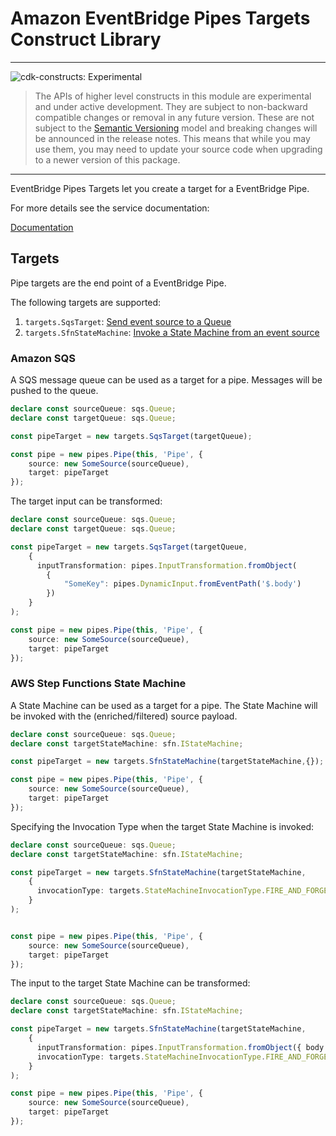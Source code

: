 # Amazon EventBridge Pipes Targets Construct Library

<!--BEGIN STABILITY BANNER-->

---

![cdk-constructs: Experimental](https://img.shields.io/badge/cdk--constructs-experimental-important.svg?style=for-the-badge)

> The APIs of higher level constructs in this module are experimental and under active development.
> They are subject to non-backward compatible changes or removal in any future version. These are
> not subject to the [Semantic Versioning](https://semver.org/) model and breaking changes will be
> announced in the release notes. This means that while you may use them, you may need to update
> your source code when upgrading to a newer version of this package.

---

<!--END STABILITY BANNER-->


EventBridge Pipes Targets let you create a target for a EventBridge Pipe.

For more details see the service documentation:

[Documentation](https://docs.aws.amazon.com/eventbridge/latest/userguide/eb-pipes-event-target.html)

## Targets

Pipe targets are the end point of a EventBridge Pipe.

The following targets are supported:

1. `targets.SqsTarget`: [Send event source to a Queue](#amazon-sqs)
2. `targets.SfnStateMachine`: [Invoke a State Machine from an event source](#aws-step-functions)

### Amazon SQS

A SQS message queue can be used as a target for a pipe. Messages will be pushed to the queue.

```ts
declare const sourceQueue: sqs.Queue;
declare const targetQueue: sqs.Queue;

const pipeTarget = new targets.SqsTarget(targetQueue);

const pipe = new pipes.Pipe(this, 'Pipe', {
    source: new SomeSource(sourceQueue),
    target: pipeTarget
});
```

The target input can be transformed:

```ts
declare const sourceQueue: sqs.Queue;
declare const targetQueue: sqs.Queue;

const pipeTarget = new targets.SqsTarget(targetQueue,
    {
      inputTransformation: pipes.InputTransformation.fromObject( 
        { 
            "SomeKey": pipes.DynamicInput.fromEventPath('$.body')
        })
    }
);

const pipe = new pipes.Pipe(this, 'Pipe', {
    source: new SomeSource(sourceQueue),
    target: pipeTarget
});
```

### AWS Step Functions State Machine

A State Machine can be used as a target for a pipe. The State Machine will be invoked with the (enriched/filtered) source payload.

```ts
declare const sourceQueue: sqs.Queue;
declare const targetStateMachine: sfn.IStateMachine;

const pipeTarget = new targets.SfnStateMachine(targetStateMachine,{});

const pipe = new pipes.Pipe(this, 'Pipe', {
    source: new SomeSource(sourceQueue),
    target: pipeTarget
});
```

Specifying the Invocation Type when the target State Machine is invoked:

```ts
declare const sourceQueue: sqs.Queue;
declare const targetStateMachine: sfn.IStateMachine;

const pipeTarget = new targets.SfnStateMachine(targetStateMachine,
    {
      invocationType: targets.StateMachineInvocationType.FIRE_AND_FORGET,
    }
);


const pipe = new pipes.Pipe(this, 'Pipe', {
    source: new SomeSource(sourceQueue),
    target: pipeTarget
});
```

The input to the target State Machine can be transformed:

```ts
declare const sourceQueue: sqs.Queue;
declare const targetStateMachine: sfn.IStateMachine;

const pipeTarget = new targets.SfnStateMachine(targetStateMachine,
    {
      inputTransformation: pipes.InputTransformation.fromObject({ body: '<$.body>' }),
      invocationType: targets.StateMachineInvocationType.FIRE_AND_FORGET,
    }
);

const pipe = new pipes.Pipe(this, 'Pipe', {
    source: new SomeSource(sourceQueue),
    target: pipeTarget
});
```
